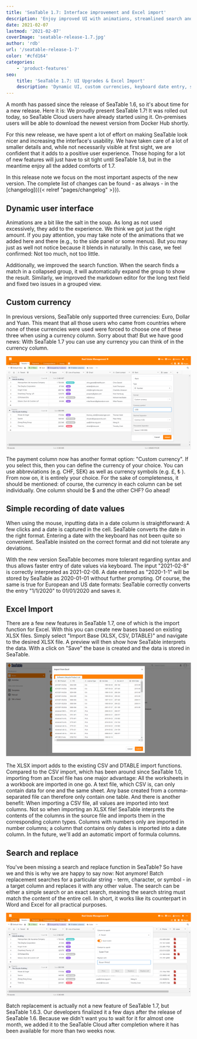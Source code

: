 ```yaml
---
title: 'SeaTable 1.7: Interface improvement and Excel import'
description: 'Enjoy improved UI with animations, streamlined search and a Markdown editor. Choose your currency per column, import Excel workbooks (types auto-detected), and batch-replace values at scale. Faster keyboard date entry and bugfixes make work with data smoother—setting the stage for next-gen releases.'
date: 2021-02-07
lastmod: '2021-02-07'
coverImage: 'seatable-release-1.7.jpg'
author: 'rdb'
url: '/seatable-release-1-7'
color: '#cfd164'
categories:
    - 'product-features'
seo:
    title: 'SeaTable 1.7: UI Upgrades & Excel Import'
    description: 'Dynamic UI, custom currencies, keyboard date entry, smart Excel import with type detection and batch replacement: SeaTable 1.7 upgrades your workflow!'
---
```


A month has passed since the release of SeaTable 1.6, so it's about time for a new release. Here it is: We proudly present SeaTable 1.7! It was rolled out today, so SeaTable Cloud users have already started using it. On-premises users will be able to download the newest version from Docker Hub shortly.

For this new release, we have spent a lot of effort on making SeaTable look nicer and increasing the interface's usability. We have taken care of a lot of smaller details and, while not necessarily visible at first sight, we are confident that it adds to a positive user experience. Those hoping for a lot of new features will just have to sit tight until SeaTable 1.8, but in the meantime enjoy all the added comforts of 1.7.

In this release note we focus on the most important aspects of the new version. The complete list of changes can be found - as always - in the [changelog]({{< relref "pages/changelog" >}}).

## Dynamic user interface

Animations are a bit like the salt in the soup. As long as not used excessively, they add to the experience. We think we got just the right amount. If you pay attention, you may take note of the animations that we added here and there (e.g., to the side panel or some menus). But you may just as well not notice because it blends in naturally. In this case, we feel confirmed: Not too much, not too little.

Additionally, we improved the search function. When the search finds a match in a collapsed group, it will automatically expand the group to show the result. Similarly, we improved the markdown editor for the long text field and fixed two issues in a grouped view.

## Custom currency

In previous versions, SeaTable only supported three currencies: Euro, Dollar and Yuan. This meant that all those users who came from countries where none of these currencies were used were forced to choose one of these three when using a currency column. Sorry about that! But we have good news: With SeaTable 1.7 you can use any currency you can think of in the currency column.

![Use whatever denomination you want in SeaTable 1.7](Custom_Currency_1590x802.png)

The payment column now has another format option: "Custom currency". If you select this, then you can define the currency of your choice. You can use abbreviations (e.g. CHF, SEK) as well as currency symbols (e.g. £, ₺ ). From now on, it is entirely your choice. For the sake of completeness, it should be mentioned: of course, the currency in each column can be set individually. One column should be $ and the other CHF? Go ahead!

## Simple recording of date values

When using the mouse, inputting data in a date column is straightforward: A few clicks and a date is captured in the cell. SeaTable converts the date in the right format. Entering a date with the keyboard has not been quite so convenient. SeaTable insisted on the correct format and did not tolerate any deviations.

With the new version SeaTable becomes more tolerant regarding syntax and thus allows faster entry of date values via keyboard. The input "2021-02-8" is correctly interpreted as 2021-02-08. A date entered as "2020-1-1" will be stored by SeaTable as 2020-01-01 without further prompting. Of course, the same is true for European and US date formats: SeaTable correctly converts the entry "1/1/2020" to 01/01/2020 and saves it.

## Excel Import

There are a few new features in SeaTable 1.7, one of which is the import function for Excel. With this you can create new bases based on existing XLSX files. Simply select "Import Base (XLSX, CSV, DTABLE)" and navigate to the desired XLSX file. A preview will then show how SeaTable interprets the data. With a click on "Save" the base is created and the data is stored in SeaTable.

![Create new bases by importing an excel workbook](Excel_Import_1590x802.png)

The XLSX import adds to the existing CSV and DTABLE import functions. Compared to the CSV import, which has been around since SeaTable 1.0, importing from an Excel file has one major advantage: All the worksheets in a workbook are imported in one go. A text file, which CSV is, can only contain data for one and the same sheet. Any base created from a comma-separated file can therefore only contain one table. And there is another benefit: When importing a CSV file, all values are imported into text columns. Not so when importing an XLSX file! SeaTable interprets the contents of the columns in the source file and imports them in the corresponding column types. Columns with numbers only are imported in number columns; a column that contains only dates is imported into a date column. In the future, we'll add an automatic import of formula columns.

## Search and replace

You've been missing a search and replace function in SeaTable? So have we and this is why we are happy to say now: Not anymore! Batch replacement searches for a particular string - term, character, or symbol - in a target column and replaces it with any other value. The search can be either a simple search or an exact search, meaning the search string must match the content of the entire cell. In short, it works like its counterpart in Word and Excel for all practical purposes.

![New feature in SeaTable 1.6.3: Batch replacement](Batch_replacement_1590x717.png)

Batch replacement is actually not a new feature of SeaTable 1.7, but SeaTable 1.6.3. Our developers finalized it a few days after the release of SeaTable 1.6. Because we didn't want you to wait for it for almost one month, we added it to the SeaTable Cloud after completion where it has been available for more than two weeks now.
